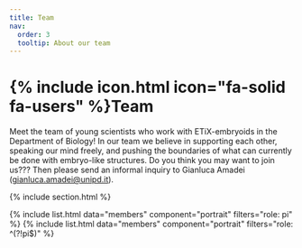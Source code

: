 ```yaml
---
title: Team
nav:
  order: 3
  tooltip: About our team
---
```


# {% include icon.html icon="fa-solid fa-users" %}Team

Meet the team of young scientists who work with ETiX-embryoids in the Department of Biology! In our team we believe in supporting each other, speaking our mind freely, and pushing the boundaries of what can currently be done with embryo-like structures. Do you think you may want to join us??? Then please send an informal inquiry to Gianluca Amadei (gianluca.amadei@unipd.it). 

{% include section.html %}

{% include list.html data="members" component="portrait" filters="role: pi" %}
{% include list.html data="members" component="portrait" filters="role: ^(?!pi$)" %}

